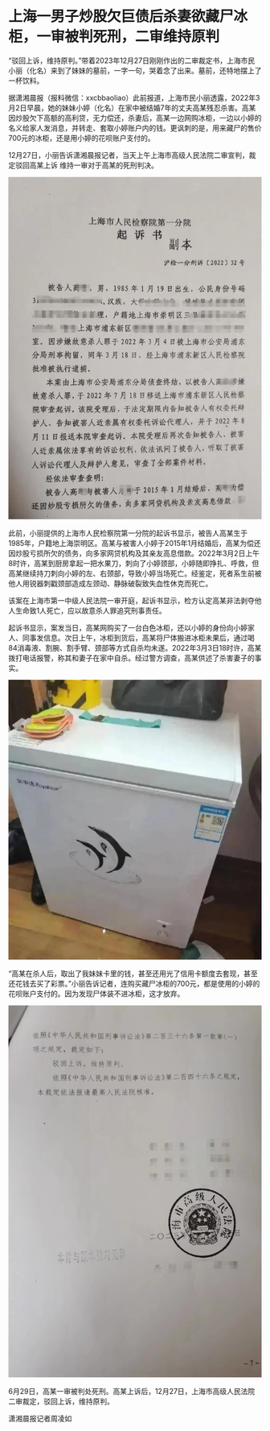 # 上海一男子炒股欠巨债后杀妻欲藏尸冰柜，一审被判死刑，二审维持原判

“驳回上诉，维持原判。”带着2023年12月27日刚刚作出的二审裁定书，上海市民小丽（化名）来到了妹妹的墓前，一字一句，哭着念了出来。墓前，还特地摆上了一杯饮料。

据潇湘晨报（报料微信：xxcbbaoliao）此前报道，上海市民小丽透露，2022年3月2日早晨，她的妹妹小婷（化名）在家中被结婚7年的丈夫高某残忍杀害。高某因炒股欠下高额的高利贷，无力偿还，杀妻后，高某一边网购冰柜，一边以小婷的名义给家人发消息，并转走、套取小婷账户内的钱。更讽刺的是，用来藏尸的售价700元的冰柜，还是用小婷的花呗账户支付的。

12月27日，小丽告诉潇湘晨报记者，当天上午上海市高级人民法院二审宣判，裁定驳回高某上诉 维持一审对于高某的死刑判决。

![aa38114624393d0a2e240920deea49ee.jpg](./上海一男子炒股欠巨债后杀妻欲藏尸冰柜一审被判死刑二审维持原判/aa38114624393d0a2e240920deea49ee.jpg)

此前，小丽提供的上海市人民检察院第一分院的起诉书显示，被告人高某生于1985年，户籍地上海崇明区。高某与被害人小婷于2015年1月结婚后，高某为偿还因炒股亏损所欠的债务，向多家网贷机构及其亲友高息借款。2022年3月2日上午8时许，高某到厨房拿起一把水果刀，刺向了小婷颈部，小婷随即挣扎、呼救，但高某继续持刀刺向小婷的左、右颈部，导致小婷当场死亡。经鉴定，死者系生前被他人用锐器刺戳颈部造成左颈动、静脉破裂致失血性休克而死亡。

该案在上海市第一中级人民法院一审开庭，起诉书显示，检方认定高某非法剥夺他人生命致1人死亡，应以故意杀人罪追究刑事责任。

起诉书显示，案发当日，高某网购买了一台白色冰柜，还以小婷的身份向小婷家人、同事发信息。次日上午，冰柜到货后，高某将尸体搬进冰柜未果后，通过喝84消毒液、割腕、割手臂、颈部等方式自杀均未遂。2022年3月3日18时许，高某拨打电话报警，称其和妻子在家中自杀。经过警方调查，高某供述了杀害妻子的事实。

![a2be73569d2d5a3ade621cf6c4ef3d65.jpg](./上海一男子炒股欠巨债后杀妻欲藏尸冰柜一审被判死刑二审维持原判/a2be73569d2d5a3ade621cf6c4ef3d65.jpg)

“高某在杀人后，取出了我妹妹卡里的钱，甚至还用光了信用卡额度去套现，甚至还花钱去买了彩票。”小丽告诉记者，连购买藏尸冰柜的700元，都是使用的小婷的花呗账户支付的。因为发现尸体装不进冰柜，这才放弃。

![4fdbfa8126aa1d7b994c29729a385b29.jpg](./上海一男子炒股欠巨债后杀妻欲藏尸冰柜一审被判死刑二审维持原判/4fdbfa8126aa1d7b994c29729a385b29.jpg)

6月29日，高某一审被判处死刑。高某上诉后，12月27日，上海市高级人民法院二审裁定，驳回上诉，维持原判。

潇湘晨报记者周凌如

